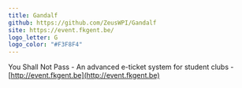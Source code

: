 ```yaml
---
title: Gandalf
github: https://github.com/ZeusWPI/Gandalf
site: https://event.fkgent.be/
logo_letter: G
logo_color: "#F3F8F4"
---
```


You Shall Not Pass - An advanced e-ticket system for student clubs - [http://event.fkgent.be](http://event.fkgent.be)

